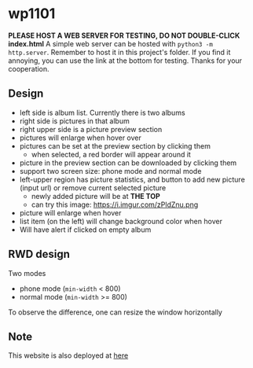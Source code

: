 # wp1101

**PLEASE HOST A WEB SERVER FOR TESTING, DO NOT DOUBLE-CLICK index.html**
A simple web server can be hosted with `python3 -m http.server`. Remember to host it in this project's folder.
If you find it annoying, you can use the link at the bottom for testing. Thanks for your cooperation.

## Design

* left side is album list. Currently there is two albums
* right side is pictures in that album
* right upper side is a picture preview section
* pictures will enlarge when hover over
* pictures can be set at the preview section by clicking them
    * when selected, a red border will appear around it
* picture in the preview section can be downloaded by clicking them
* support two screen size: phone mode and normal mode
* left-upper region has picture statistics, and button to add new picture (input url) or remove current selected picture
    * newly added picture will be at **THE TOP**
    * can try this image: https://i.imgur.com/zPldZnu.png
* picture will enlarge when hover
* list item (on the left) will change background color when hover
* Will have alert if clicked on empty album

## RWD design

Two modes
* phone mode (`min-width` < 800)
* normal mode (`min-width` >= 800)

To observe the difference, one can resize the window horizontally

## Note

This website is also deployed at [here](http://cl6.csie.org:17893/)
